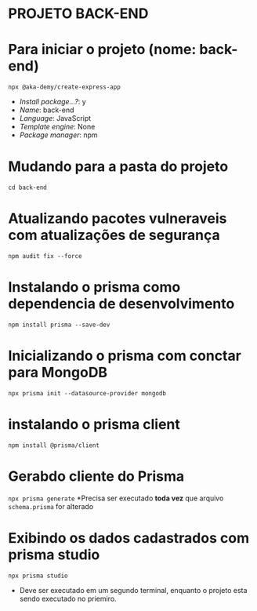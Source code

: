 PROJETO BACK-END
================

# Para iniciar o projeto (nome: back-end)
`npx @aka-demy/create-express-app`
* _Install package...?_: y
* _Name_: back-end
* _Language_: JavaScript
* _Template engine_: None
* _Package manager_: npm

# Mudando para a pasta do projeto
`cd back-end`

# Atualizando pacotes vulneraveis com atualizações de segurança
`npm audit fix --force`

# Instalando o prisma como dependencia de desenvolvimento
`npm install prisma --save-dev`

# Inicializando o prisma com conctar para MongoDB
`npx prisma init --datasource-provider mongodb`

# instalando o prisma client
`npm install @prisma/client`

# Gerabdo cliente do Prisma
`npx prisma generate`
*Precisa ser executado **toda vez** que arquivo `schema.prisma` for alterado

# Exibindo os dados cadastrados com prisma studio
`npx prisma studio`
* Deve ser executado em um segundo terminal, enquanto o projeto esta sendo executado no priemiro.


